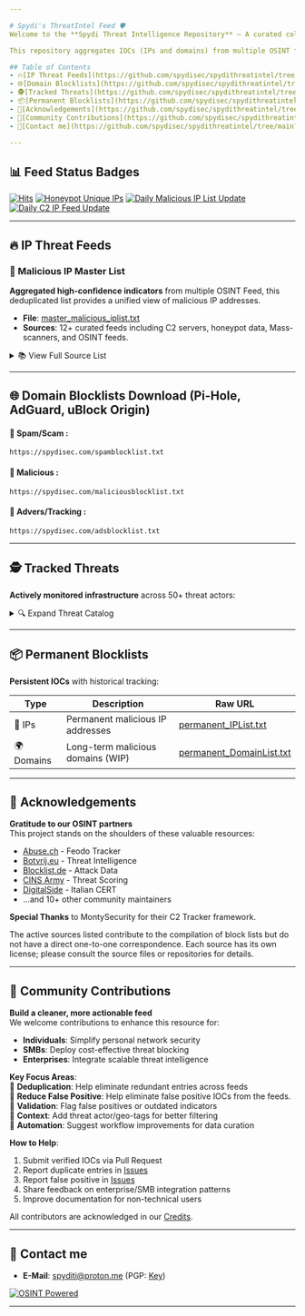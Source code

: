 ```yaml
---

# Spydi's ThreatIntel Feed 🛡️
Welcome to the **Spydi Threat Intelligence Repository** – A curated collection of security indicators derived from real-world incidents and open-source feeds.  

This repository aggregates IOCs (IPs and domains) from multiple OSINT feeds, enforces deduplication, and removes false positives to maintain **clean, actionable blocklists**. Designed for clarity and reliability, the feeds are optimized for use in personal networks, SMBs, and enterprise security systems.  

## Table of Contents
- 🔥[IP Threat Feeds](https://github.com/spydisec/spydithreatintel/tree/main?tab=readme-ov-file#-ip-threat-feeds)
- 🌐[Domain Blocklists](https://github.com/spydisec/spydithreatintel/tree/main?tab=readme-ov-file#-ip-threat-feeds)
- 🕵️[Tracked Threats](https://github.com/spydisec/spydithreatintel/tree/main?tab=readme-ov-file#%EF%B8%8F-tracked-threats)
- 📦[Permanent Blocklists](https://github.com/spydisec/spydithreatintel/tree/main?tab=readme-ov-file#-permanent-blocklists)
- 🙌[Acknowledgements](https://github.com/spydisec/spydithreatintel/tree/main?tab=readme-ov-file#-acknowledgements)
- 🤝[Community Contributions](https://github.com/spydisec/spydithreatintel/tree/main?tab=readme-ov-file#-community-contributions)
- 📡[Contact me](https://github.com/spydisec/spydithreatintel/tree/main?tab=readme-ov-file#-contact-me)

---
```


## 📊 Feed Status Badges
[![Hits](https://hits.seeyoufarm.com/api/count/incr/badge.svg?url=https%3A%2F%2Fgithub.com%2Fspydisec%2Fspydithreatintel&count_bg=%2379C83D&title_bg=%23555555&icon=&icon_color=%23E7E7E7&title=hits&edge_flat=false)](https://github.com/spydisec/spydithreatintel) [![Honeypot Unique IPs](https://github.com/spydisec/spydithreatintel/actions/workflows/honeypot_ips.yml/badge.svg)](https://github.com/spydisec/spydithreatintel/actions/workflows/honeypot_ips.yml) [![Daily Malicious IP List Update](https://github.com/spydisec/spydithreatintel/actions/workflows/updatemasterfeed.yml/badge.svg)](https://github.com/spydisec/spydithreatintel/actions/workflows/updatemasterfeed.yml) [![Daily C2 IP Feed Update](https://github.com/spydisec/spydithreatintel/actions/workflows/osintc2feed.yml/badge.svg)](https://github.com/spydisec/spydithreatintel/actions/workflows/osintc2feed.yml)

---

## 🔥 IP Threat Feeds
### 📜 Malicious IP Master List
**Aggregated high-confidence indicators** from multiple OSINT Feed, this deduplicated list provides a unified view of malicious IP addresses.
- **File**: [master_malicious_iplist.txt](https://raw.githubusercontent.com/spydisec/spydithreatintel/main/master_malicious_iplist.txt)
- **Sources**: 12+ curated feeds including C2 servers, honeypot data, Mass-scanners, and OSINT feeds.

<details>
<summary>📚 View Full Source List</summary>

| Sources                   | Source URL                                                                 |
|---------------------------|----------------------------------------------------------------------------|
| C2 IP Feed                | [C2_iplist.txt](https://raw.githubusercontent.com/spydisec/spydithreatintel/refs/heads/main/iplist/C2IPs/osintc2feed.txt) |
| Honeypot Master list      | [honeypot_iplist.txt](https://raw.githubusercontent.com/spydisec/spydithreatintel/refs/heads/main/iplist/honeypot/honeypot_extracted_feed.txt)     |
| maltrail_scanners         | [maltrail_ips.txt](https://raw.githubusercontent.com/stamparm/maltrail/master/trails/static/mass_scanner.txt)         |
| botvrij_eu                | [botvrij_eu](https://www.botvrij.eu/data/ioclist.ip-dst.raw)                                                        |
| feodotracker              | [feodotracker](https://feodotracker.abuse.ch/downloads/ipblocklist.txt)                                                        |
| feodotracker_recommended  | [feodotracker_recommended](https://feodotracker.abuse.ch/downloads/ipblocklist_recommended.txt)                                                        |
| Blocklist_de_all          | [Blocklist_de_all](https://lists.blocklist.de/lists/all.txt)                                                        |
| ThreatView_High_Confidence| [ThreatView_High_Confidence](https://threatview.io/Downloads/IP-High-Confidence-Feed.txt)                                                        |
| IPsumLevel_7              | [IPsumLevel7](https://raw.githubusercontent.com/stamparm/ipsum/refs/heads/master/levels/7.txt)                                                        |
| CINS_Score                | [CINS_Score](https://cinsscore.com/list/ci-badguys.txt)                                                        |
| DigitalSide               | [DigitalSide](https://osint.digitalside.it/Threat-Intel/lists/latestips.txt)                                                        |
| duggytuxy                 | [duggytuxy](https://raw.githubusercontent.com/duggytuxy/malicious_ip_addresses/refs/heads/main/botnets_zombies_scanner_spam_ips.txt)                                                        |
| etnetera.cz               | [etnetera.cz](https://security.etnetera.cz/feeds/etn_aggressive.txt)                                                        |
| emergingthreats-compromised| [ET_Comp](https://rules.emergingthreats.net/blockrules/compromised-ips.txt)                                                        |
| greensnow.co              | [greensnow.co](https://blocklist.greensnow.co/greensnow.txt)                                                         |
| More coming Soon!         | [Future Updates](#)                                                        |
</details>

---

## 🌐 Domain Blocklists Download (Pi-Hole, AdGuard, uBlock Origin)
#### 🔫 Spam/Scam :
```
https://spydisec.com/spamblocklist.txt
```
#### 🎯 Malicious :
```
https://spydisec.com/maliciousblocklist.txt
```
#### 🛑 Advers/Tracking :
```
https://spydisec.com/adsblocklist.txt
```
---
## 🕵️ Tracked Threats
**Actively monitored infrastructure** across 50+ threat actors:

<details>
<summary>🔍 Expand Threat Catalog</summary>

| C2s                       | Malware                          | Botnets      |
|---------------------------|----------------------------------|--------------|
| Cobalt Strike             | AcidRain Stealer                | 7777         |
| Metasploit Framework      | Misha Stealer (AKA Grand Misha) | BlackNET     |
| Covenant                  | Patriot Stealer                 | Doxerina     |
| Mythic                    | RAXNET Bitcoin Stealer          | Scarab       |
| Brute Ratel C4            | Titan Stealer                   | 63256        |
| Posh                      | Collector Stealer               | Kaiji        |
| Sliver                    | Mystic Stealer                  | MooBot       |
| Deimos                    | Gotham Stealer                  | Mozi         |
| PANDA                     | Meduza Stealer                  |              |
| NimPlant C2               | Quasar RAT                      |              |
| Havoc C2                  | ShadowPad                       |              |
| Caldera                   | AsyncRAT                        |              |
| Empire                    | DcRat                           |              |
| Ares                      | BitRAT                          |              |
| Hak5 Cloud C2             | DarkComet Trojan                |              |
| Pantegana                 | XtremeRAT Trojan                |              |
| Supershell                | NanoCore RAT Trojan             |              |
| Poseidon C2               | Gh0st RAT Trojan                |              |
| Viper C2                  | DarkTrack RAT Trojan            |              |
| Vshell                    | njRAT Trojan                    |              |
| Villain                   | Remcos Pro RAT Trojan           |              |
| Nimplant C2               | Poison Ivy Trojan               |              |
| RedGuard C2               | Orcus RAT Trojan                |              |
| Oyster C2                 | ZeroAccess Trojan               |              |
| byob C2                   | HOOKBOT Trojan                  |              |
|                           | RisePro Stealer                 |              |
|                           | NetBus Trojan                   |              |
|                           | Bandit Stealer                  |              |
|                           | Mint Stealer                    |              |
|                           | Mekotio Trojan                  |              |
|                           | Gozi Trojan                     |              |
|                           | Atlandida Stealer               |              |
|                           | VenomRAT                        |              |
|                           | Orcus RAT                       |              |
|                           | BlackDolphin                    |              |
|                           | Artemis RAT                     |              |
|                           | Godzilla Loader                 |              |
|                           | Jinx Loader                     |              |
|                           | Netpune Loader                  |              |
|                           | SpyAgent                        |              |
|                           | SpiceRAT                        |              |
|                           | Dust RAT                        |              |
|                           | Pupy RAT                        |              |
|                           | Atomic Stealer                  |              |
|                           | Lumma Stealer                   |              |
|                           | Serpent Stealer                 |              |
|                           | Axile Stealer                   |              |
|                           | Vector Stealer                  |              |
|                           | Z3us Stealer                    |              |
|                           | Rastro Stealer                  |              |
|                           | Darkeye Stealer                 |              |
|                           | AgniStealer                     |              |
|                           | Epsilon Stealer                 |              |
|                           | Bahamut Stealer                 |              |
|                           | Unam Web Panel / SilentCryptoMiner |           |
|                           | Vidar Stealer                   |              |
|                           | Kraken RAT                      |              |
|                           | Bumblebee Loader                |              |
|                           | Viper RAT                       |              |
|                           | Spectre Stealer                 |              |
</details>

---

## 📦 Permanent Blocklists
**Persistent IOCs** with historical tracking:

| Type       | Description                          | Raw URL                                                                     |
|------------|--------------------------------------|----------------------------------------------------------------------------|
| 📡 IPs     | Permanent malicious IP addresses     | [permanent_IPList.txt](https://raw.githubusercontent.com/.../permanent_IPList.txt) |
| 🌍 Domains | Long-term malicious domains (WIP)    | [permanent_DomainList.txt](https://raw.githubusercontent.com/.../permanent_DomainList.txt) |

---

## 🙌 Acknowledgements
**Gratitude to our OSINT partners**  
This project stands on the shoulders of these valuable resources:

- [Abuse.ch](https://abuse.ch) - Feodo Tracker
- [Botvrij.eu](https://botvrij.eu) - Threat Intelligence
- [Blocklist.de](https://blocklist.de) - Attack Data
- [CINS Army](https://cinsscore.com) - Threat Scoring
- [DigitalSide](https://osint.digitalside.it) - Italian CERT
- ...and 10+ other community maintainers

**Special Thanks** to MontySecurity for their C2 Tracker framework.

The active sources listed contribute to the compilation of block lists but do not have a direct one-to-one correspondence. Each source has its own license; please consult the source files or repositories for details.

---

## 🤝 Community Contributions  
**Build a cleaner, more actionable feed**  
We welcome contributions to enhance this resource for:  
- **Individuals**: Simplify personal network security  
- **SMBs**: Deploy cost-effective threat blocking  
- **Enterprises**: Integrate scalable threat intelligence  

**Key Focus Areas**:  
🔹 **Deduplication**: Help eliminate redundant entries across feeds  
🔹 **Reduce False Positive**: Help eliminate false positive IOCs from the feeds.  
🔹 **Validation**: Flag false positives or outdated indicators  
🔹 **Context**: Add threat actor/geo-tags for better filtering  
🔹 **Automation**: Suggest workflow improvements for data curation  

**How to Help**:  
1. Submit verified IOCs via Pull Request  
2. Report duplicate entries in [Issues](https://github.com/spydisec/spydithreatintel/issues)
3. Report false positive in [Issues](https://github.com/spydisec/spydithreatintel/issues)  
4. Share feedback on enterprise/SMB integration patterns  
5. Improve documentation for non-technical users  

All contributors are acknowledged in our [Credits](https://github.com/spydisec/spydithreatintel/wiki/Contributors).  

---
## 📡 Contact me
- **E-Mail**: [spyditi@proton.me](mailto:spyditi@proton.me) (PGP: [Key](https://pastebin.com/igL3mGVb))

[![OSINT Powered](https://img.shields.io/badge/Intel-OSINT_Powered-yellow?style=for-the-badge)](#)

---
